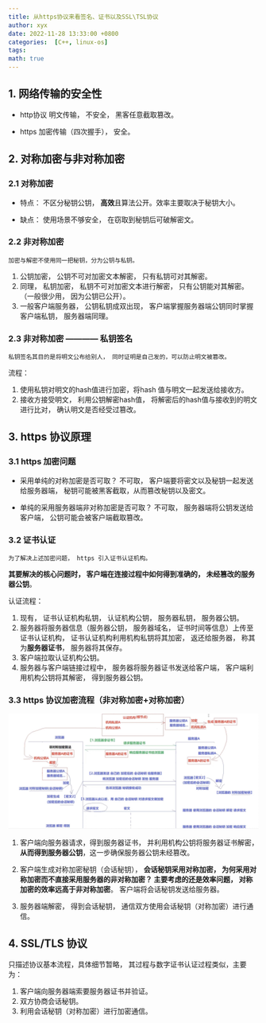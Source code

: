 ```yaml
---
title: 从https协议来看签名、证书以及SSL\TSL协议
author: xyx
date: 2022-11-28 13:33:00 +0800
categories:  [C++, linux-os]
tags:
math: true
---
```


## 1. 网络传输的安全性

- http协议
    明文传输， 不安全， 黑客任意截取篡改。

- https 
    加密传输（四次握手）， 安全。

## 2. 对称加密与非对称加密

### 2.1 对称加密

- 特点：
    不区分秘钥公钥， **高效**且算法公开。效率主要取决于秘钥大小。

- 缺点：
    使用场景不够安全， 在窃取到秘钥后可破解密文。

### 2.2 非对称加密

    加密与解密不使用同一把秘钥，分为公钥与私钥。

1. 公钥加密， 公钥不可对加密文本解密， 只有私钥可对其解密。
2. 同理， 私钥加密， 私钥不可对加密文本进行解密， 只有公钥能对其解密。（一般很少用， 因为公钥已公开）。
3. 一般客户端服务器， 公钥私钥成双出现， 客户端掌握服务器端公钥同时掌握客户端私钥， 服务器端同理。

### 2.3 非对称加密 ———— 私钥签名

    私钥签名其目的是将明文公布给别人， 同时证明是自己发的，可以防止明文被篡改。

流程：

1. 使用私钥对明文的hash值进行加密，将hash 值与明文一起发送给接收方。
2. 接收方接受明文， 利用公钥解密hash值， 将解密后的hash值与接收到的明文进行比对， 确认明文是否经受过篡改。

## 3. https 协议原理

### 3.1 https 加密问题

- 采用单纯的对称加密是否可取？
    不可取， 客户端要将密文以及秘钥一起发送给服务器端， 秘钥可能被黑客截取，从而篡改秘钥以及密文。

- 单纯的采用服务器端非对称加密是否可取？
    不可取， 服务器端将公钥发送给客户端， 公钥可能会被客户端截取篡改。    

### 3.2  证书认证

    为了解决上述加密问题， https 引入证书认证机构。

**其要解决的核心问题时， 客户端在连接过程中如何得到准确的， 未经篡改的服务器公钥**。

认证流程：

1. 现有， 证书认证机构私钥， 认证机构公钥， 服务器私钥， 服务器公钥。
2. 服务器将服务器信息（服务器公钥， 服务器域名， 证书时间等信息）上传至证书认证机构， 证书认证机构利用机构私钥将其加密， 返还给服务器， 称其为**服务器证书**， 服务器将其保存。
3. 客户端拉取认证机构公钥。
4. 服务器与客户端链接过程中， 服务器将服务器证书发送给客户端， 客户端利用机构公钥将其解密， 得到服务器公钥。

### 3.3 https 协议加密流程（非对称加密+对称加密）

![p1](../assets/ims/2022.11/p1.png)

1. 客户端向服务器请求，得到服务器证书， 并利用机构公钥将服务器证书解密，**从而得到服务器公钥**，这一步确保服务器公钥未经篡改。

2. 客户端生成对称加密秘钥（会话秘钥）， **会话秘钥采用对称加密， 为何采用对称加密而不直接采用服务器的非对称加密？ 主要考虑的还是效率问题， 对称加密的效率远高于非对称加密**。 客户端将会话秘钥发送给服务器。

3. 服务器端解密， 得到会话秘钥， 通信双方使用会话秘钥（对称加密）进行通信。

## 4. SSL/TLS 协议

只描述协议基本流程，具体细节暂略， 其过程与数字证书认证过程类似，主要为：

1. 客户端向服务器端索要服务器证书并验证。
2. 双方协商会话秘钥。
3. 利用会话秘钥（对称加密）进行加密通信。